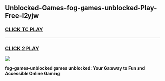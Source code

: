 
## Unblocked-Games-fog-games-unblocked-Play-Free-l2yjw
<h3>
<a href="https://premium76.site?title=fog-games-unblocked&ref=22A">CLICK TO PLAY</a></h3>
<hr>

<h3>
<a href="https://premium76.site?title=fog-games-unblocked&ref=22A">CLICK 2 PLAY</a>
  
</h3>

<a href="https://premium76.site?title=fog-games-unblocked&ref=22A"><img src="https://clearcache.store/games.png"></a>


**fog-games-unblocked games unblocked: Your Gateway to Fun and Accessible Online Gaming**
